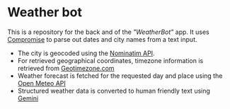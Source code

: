 # Weather bot

This is a repository for the back and of the _"WeatherBot"_ app.
It uses [Compromise](https://compromise.cool) to parse out dates and city names from a text input.

-   The city is geocoded using the [Nominatim API](https://nominatim.org/).
-   For retrieved geographical coordinates, timezone information is retrieved from [Geotimezone.com](https://www.geotimezone.com/)
-   Weather forecast is fetched for the requested day and place using the [Open Meteo API](https://open-meteo.com/)
-   Structured weather data is converted to human friendly text using [Gemini](https://gemini.google.com/)
